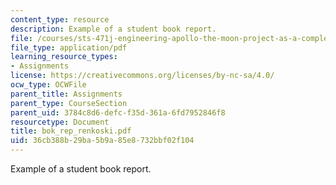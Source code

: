 ```yaml
---
content_type: resource
description: Example of a student book report.
file: /courses/sts-471j-engineering-apollo-the-moon-project-as-a-complex-system-spring-2007/36cb388b29ba5b9a85e8732bbf02f104_bok_rep_renkoski.pdf
file_type: application/pdf
learning_resource_types:
- Assignments
license: https://creativecommons.org/licenses/by-nc-sa/4.0/
ocw_type: OCWFile
parent_title: Assignments
parent_type: CourseSection
parent_uid: 3784c8d6-defc-f35d-361a-6fd7952846f8
resourcetype: Document
title: bok_rep_renkoski.pdf
uid: 36cb388b-29ba-5b9a-85e8-732bbf02f104
---
```

Example of a student book report.